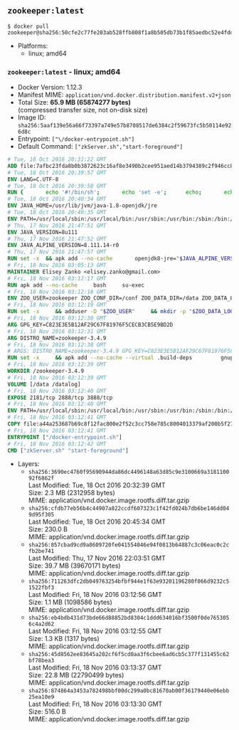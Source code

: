 ## `zookeeper:latest`

```console
$ docker pull zookeeper@sha256:50cfe2c77fe203ab528ffb808f1a8b505db73b1f85aedbc52e4fdde69e2ebfe8
```

-	Platforms:
	-	linux; amd64

### `zookeeper:latest` - linux; amd64

-	Docker Version: 1.12.3
-	Manifest MIME: `application/vnd.docker.distribution.manifest.v2+json`
-	Total Size: **65.9 MB (65874277 bytes)**  
	(compressed transfer size, not on-disk size)
-	Image ID: `sha256:5aaf139e56a66f73397a749e57b8708517de6384c2f59673fc5b50114e926d8c`
-	Entrypoint: `["\/docker-entrypoint.sh"]`
-	Default Command: `["zkServer.sh","start-foreground"]`

```dockerfile
# Tue, 18 Oct 2016 20:31:22 GMT
ADD file:7afbc23fda8b0b3872623c16af8e3490b2cee951aed14b3794389c2f946cc8c7 in / 
# Tue, 18 Oct 2016 20:39:57 GMT
ENV LANG=C.UTF-8
# Tue, 18 Oct 2016 20:39:58 GMT
RUN { 		echo '#!/bin/sh'; 		echo 'set -e'; 		echo; 		echo 'dirname "$(dirname "$(readlink -f "$(which javac || which java)")")"'; 	} > /usr/local/bin/docker-java-home 	&& chmod +x /usr/local/bin/docker-java-home
# Tue, 18 Oct 2016 20:40:34 GMT
ENV JAVA_HOME=/usr/lib/jvm/java-1.8-openjdk/jre
# Tue, 18 Oct 2016 20:40:35 GMT
ENV PATH=/usr/local/sbin:/usr/local/bin:/usr/sbin:/usr/bin:/sbin:/bin:/usr/lib/jvm/java-1.8-openjdk/jre/bin:/usr/lib/jvm/java-1.8-openjdk/bin
# Thu, 17 Nov 2016 21:47:51 GMT
ENV JAVA_VERSION=8u111
# Thu, 17 Nov 2016 21:47:52 GMT
ENV JAVA_ALPINE_VERSION=8.111.14-r0
# Thu, 17 Nov 2016 21:47:57 GMT
RUN set -x 	&& apk add --no-cache 		openjdk8-jre="$JAVA_ALPINE_VERSION" 	&& [ "$JAVA_HOME" = "$(docker-java-home)" ]
# Fri, 18 Nov 2016 03:05:13 GMT
MAINTAINER Elisey Zanko <elisey.zanko@gmail.com>
# Fri, 18 Nov 2016 03:12:17 GMT
RUN apk add --no-cache     bash     su-exec
# Fri, 18 Nov 2016 03:12:18 GMT
ENV ZOO_USER=zookeeper ZOO_CONF_DIR=/conf ZOO_DATA_DIR=/data ZOO_DATA_LOG_DIR=/datalog ZOO_PORT=2181 ZOO_TICK_TIME=2000 ZOO_INIT_LIMIT=5 ZOO_SYNC_LIMIT=2
# Fri, 18 Nov 2016 03:12:19 GMT
RUN set -x     && adduser -D "$ZOO_USER"     && mkdir -p "$ZOO_DATA_LOG_DIR" "$ZOO_DATA_DIR" "$ZOO_CONF_DIR"     && chown "$ZOO_USER:$ZOO_USER" "$ZOO_DATA_LOG_DIR" "$ZOO_DATA_DIR" "$ZOO_CONF_DIR"
# Fri, 18 Nov 2016 03:12:30 GMT
ARG GPG_KEY=C823E3E5B12AF29C67F81976F5CECB3CB5E9BD2D
# Fri, 18 Nov 2016 03:12:31 GMT
ARG DISTRO_NAME=zookeeper-3.4.9
# Fri, 18 Nov 2016 03:12:38 GMT
# ARGS: DISTRO_NAME=zookeeper-3.4.9 GPG_KEY=C823E3E5B12AF29C67F81976F5CECB3CB5E9BD2D
RUN set -x     && apk add --no-cache --virtual .build-deps         gnupg     && wget -q "http://www.apache.org/dist/zookeeper/$DISTRO_NAME/$DISTRO_NAME.tar.gz"     && wget -q "http://www.apache.org/dist/zookeeper/$DISTRO_NAME/$DISTRO_NAME.tar.gz.asc"     && export GNUPGHOME="$(mktemp -d)"     && gpg --keyserver ha.pool.sks-keyservers.net --recv-key "$GPG_KEY"     && gpg --batch --verify "$DISTRO_NAME.tar.gz.asc" "$DISTRO_NAME.tar.gz"     && tar -xzf "$DISTRO_NAME.tar.gz"     && mv "$DISTRO_NAME/conf/"* "$ZOO_CONF_DIR"     && rm -r "$GNUPGHOME" "$DISTRO_NAME.tar.gz" "$DISTRO_NAME.tar.gz.asc"     && apk del .build-deps
# Fri, 18 Nov 2016 03:12:39 GMT
WORKDIR /zookeeper-3.4.9
# Fri, 18 Nov 2016 03:12:39 GMT
VOLUME [/data /datalog]
# Fri, 18 Nov 2016 03:12:40 GMT
EXPOSE 2181/tcp 2888/tcp 3888/tcp
# Fri, 18 Nov 2016 03:12:40 GMT
ENV PATH=/usr/local/sbin:/usr/local/bin:/usr/sbin:/usr/bin:/sbin:/bin:/usr/lib/jvm/java-1.8-openjdk/jre/bin:/usr/lib/jvm/java-1.8-openjdk/bin:/zookeeper-3.4.9/bin ZOOCFGDIR=/conf
# Fri, 18 Nov 2016 03:12:41 GMT
COPY file:a44a253687b69c8f12fac800e2f52c3cc758e785c8004013379af200b5f27bea in / 
# Fri, 18 Nov 2016 03:12:41 GMT
ENTRYPOINT ["/docker-entrypoint.sh"]
# Fri, 18 Nov 2016 03:12:42 GMT
CMD ["zkServer.sh" "start-foreground"]
```

-	Layers:
	-	`sha256:3690ec4760f95690944da86dc4496148a63d85c9e3100669a318110092f6862f`  
		Last Modified: Tue, 18 Oct 2016 20:32:39 GMT  
		Size: 2.3 MB (2312958 bytes)  
		MIME: application/vnd.docker.image.rootfs.diff.tar.gzip
	-	`sha256:cfdb77eb56b4c44907a822ccdf607323c1f42fd024b7db6be146dd049d95f305`  
		Last Modified: Tue, 18 Oct 2016 20:45:34 GMT  
		Size: 230.0 B  
		MIME: application/vnd.docker.image.rootfs.diff.tar.gzip
	-	`sha256:857cbad9cd9a8609720fe041554046e94f0813b64887c3c06eac0c2cfb2be741`  
		Last Modified: Thu, 17 Nov 2016 22:03:51 GMT  
		Size: 39.7 MB (39670171 bytes)  
		MIME: application/vnd.docker.image.rootfs.diff.tar.gzip
	-	`sha256:711263dfc2db049763254bfbf944e1f63e93201196280f066d9232c51522fbf3`  
		Last Modified: Fri, 18 Nov 2016 03:12:56 GMT  
		Size: 1.1 MB (1098586 bytes)  
		MIME: application/vnd.docker.image.rootfs.diff.tar.gzip
	-	`sha256:eb4bdb431d73bde66d88852bd8304c1ddd634016bf3500f0de7653056c4a2d62`  
		Last Modified: Fri, 18 Nov 2016 03:12:55 GMT  
		Size: 1.3 KB (1317 bytes)  
		MIME: application/vnd.docker.image.rootfs.diff.tar.gzip
	-	`sha256:45d8562ee83645a202cf6f5cd0aa3f6cbee6ad6cb5c377f131455c62bf78bea3`  
		Last Modified: Fri, 18 Nov 2016 03:13:37 GMT  
		Size: 22.8 MB (22790499 bytes)  
		MIME: application/vnd.docker.image.rootfs.diff.tar.gzip
	-	`sha256:874864a3453a782498bbf00dc299a0bc81670ab00f36179440e06ebb25ea10e9`  
		Last Modified: Fri, 18 Nov 2016 03:13:30 GMT  
		Size: 516.0 B  
		MIME: application/vnd.docker.image.rootfs.diff.tar.gzip
